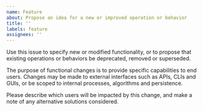 ```yaml
---
name: Feature
about: Propose an idea for a new or improved operation or behavior
title: ''
labels: feature
assignees: ''
---
```


Use this issue to specify new or modified functionality, or to propose that existing operations or behaviors be deprecated, removed or superseded.

The purpose of functional changes is to provide specific capabilities to end users. Changes may be made to external interfaces such as APIs, CLIs and GUIs, or be scoped to internal processes, algorithms and persistence.

Please describe which users will be impacted by this change, and make a note of any alternative solutions considered.
